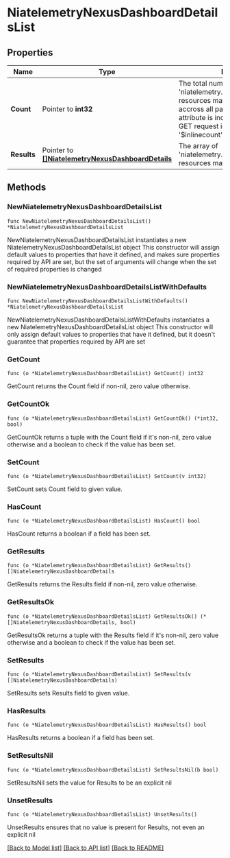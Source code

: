 # NiatelemetryNexusDashboardDetailsList

## Properties

Name | Type | Description | Notes
------------ | ------------- | ------------- | -------------
**Count** | Pointer to **int32** | The total number of &#39;niatelemetry.NexusDashboardDetails&#39; resources matching the request, accross all pages. The &#39;Count&#39; attribute is included when the HTTP GET request includes the &#39;$inlinecount&#39; parameter. | [optional] 
**Results** | Pointer to [**[]NiatelemetryNexusDashboardDetails**](niatelemetry.NexusDashboardDetails.md) | The array of &#39;niatelemetry.NexusDashboardDetails&#39; resources matching the request. | [optional] 

## Methods

### NewNiatelemetryNexusDashboardDetailsList

`func NewNiatelemetryNexusDashboardDetailsList() *NiatelemetryNexusDashboardDetailsList`

NewNiatelemetryNexusDashboardDetailsList instantiates a new NiatelemetryNexusDashboardDetailsList object
This constructor will assign default values to properties that have it defined,
and makes sure properties required by API are set, but the set of arguments
will change when the set of required properties is changed

### NewNiatelemetryNexusDashboardDetailsListWithDefaults

`func NewNiatelemetryNexusDashboardDetailsListWithDefaults() *NiatelemetryNexusDashboardDetailsList`

NewNiatelemetryNexusDashboardDetailsListWithDefaults instantiates a new NiatelemetryNexusDashboardDetailsList object
This constructor will only assign default values to properties that have it defined,
but it doesn't guarantee that properties required by API are set

### GetCount

`func (o *NiatelemetryNexusDashboardDetailsList) GetCount() int32`

GetCount returns the Count field if non-nil, zero value otherwise.

### GetCountOk

`func (o *NiatelemetryNexusDashboardDetailsList) GetCountOk() (*int32, bool)`

GetCountOk returns a tuple with the Count field if it's non-nil, zero value otherwise
and a boolean to check if the value has been set.

### SetCount

`func (o *NiatelemetryNexusDashboardDetailsList) SetCount(v int32)`

SetCount sets Count field to given value.

### HasCount

`func (o *NiatelemetryNexusDashboardDetailsList) HasCount() bool`

HasCount returns a boolean if a field has been set.

### GetResults

`func (o *NiatelemetryNexusDashboardDetailsList) GetResults() []NiatelemetryNexusDashboardDetails`

GetResults returns the Results field if non-nil, zero value otherwise.

### GetResultsOk

`func (o *NiatelemetryNexusDashboardDetailsList) GetResultsOk() (*[]NiatelemetryNexusDashboardDetails, bool)`

GetResultsOk returns a tuple with the Results field if it's non-nil, zero value otherwise
and a boolean to check if the value has been set.

### SetResults

`func (o *NiatelemetryNexusDashboardDetailsList) SetResults(v []NiatelemetryNexusDashboardDetails)`

SetResults sets Results field to given value.

### HasResults

`func (o *NiatelemetryNexusDashboardDetailsList) HasResults() bool`

HasResults returns a boolean if a field has been set.

### SetResultsNil

`func (o *NiatelemetryNexusDashboardDetailsList) SetResultsNil(b bool)`

 SetResultsNil sets the value for Results to be an explicit nil

### UnsetResults
`func (o *NiatelemetryNexusDashboardDetailsList) UnsetResults()`

UnsetResults ensures that no value is present for Results, not even an explicit nil

[[Back to Model list]](../README.md#documentation-for-models) [[Back to API list]](../README.md#documentation-for-api-endpoints) [[Back to README]](../README.md)



